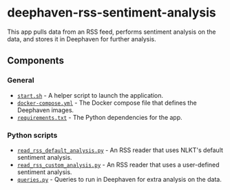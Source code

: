 # deephaven-rss-sentiment-analysis

This app pulls data from an RSS feed, performs sentiment analysis on the data, and stores it in Deephaven for further analysis.

## Components

### General

* [`start.sh`](start.sh) - A helper script to launch the application.
* [`docker-compose.yml`](docker-compose.yml) - The Docker compose file that defines the Deephaven images.
* [`requirements.txt`](requirements.txt) - The Python dependencies for the app.

### Python scripts

* [`read_rss_default_analysis.py`](read_rss_default_analysis.py) - An RSS reader that uses NLKT's default sentiment analysis.
* [`read_rss_custom_analysis.py`](read_rss_custom_analysis.py) - An RSS reader that uses a user-defined sentiment analysis.
* [`queries.py`](queries.py) - Queries to run in Deephaven for extra analysis on the data.
